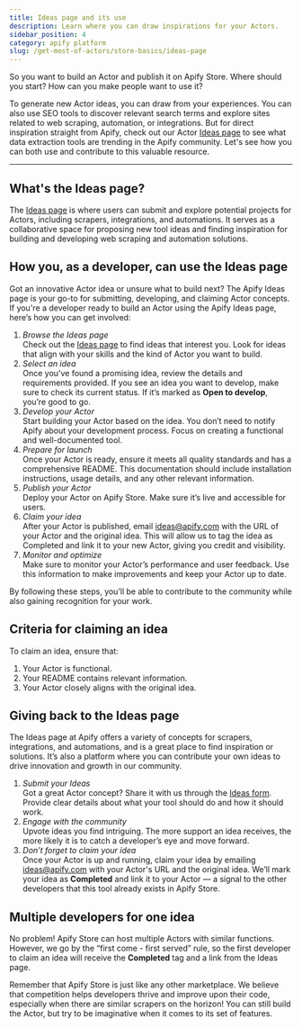 ```yaml
---
title: Ideas page and its use
description: Learn where you can draw inspirations for your Actors.
sidebar_position: 4
category: apify platform
slug: /get-most-of-actors/store-basics/ideas-page
---
```


So you want to build an Actor and publish it on Apify Store. Where should you start? How can you make people want to use it?

To generate new Actor ideas, you can draw from your experiences. You can also use SEO tools to discover relevant search terms and explore sites related to web scraping, automation, or integrations. But for direct inspiration straight from Apify, check out our Actor [Ideas page](https://apify.com/ideas) to see what data extraction tools are trending in the Apify community. Let's see how you can both use and contribute to this valuable resource.

---

## What's the Ideas page?

The [Ideas page](https://apify.com/ideas) is where users can submit and explore potential projects for Actors, including scrapers, integrations, and automations. It serves as a collaborative space for proposing new tool ideas and finding inspiration for building and developing web scraping and automation solutions.

## How you, as a developer, can use the Ideas page

Got an innovative Actor idea or unsure what to build next? The Apify Ideas page is your go-to for submitting, developing, and claiming Actor concepts. If you're a developer ready to build an Actor using the Apify Ideas page, here’s how you can get involved:

1. _Browse the Ideas page_<br/>
    Check out the [Ideas page](https://apify.com/ideas) to find ideas that interest you. Look for ideas that align with your skills and the kind of Actor you want to build.
2. _Select an idea_<br/>
    Once you’ve found a promising idea, review the details and requirements provided. If you see an idea you want to develop, make sure to check its current status. If it’s marked as **Open to develop**, you’re good to go.
3. _Develop your Actor_<br/>
    Start building your Actor based on the idea. You don’t need to notify Apify about your development process. Focus on creating a functional and well-documented tool.
4. _Prepare for launch_<br/>
    Once your Actor is ready, ensure it meets all quality standards and has a comprehensive README. This documentation should include installation instructions, usage details, and any other relevant information.
5. _Publish your Actor_<br/>
    Deploy your Actor on Apify Store. Make sure it’s live and accessible for users.
6. _Claim your idea_<br/>
    After your Actor is published, email [ideas@apify.com](mailto:ideas@apify.com) with the URL of your Actor and the original idea. This will allow us to tag the idea as Completed and link it to your new Actor, giving you credit and visibility.
7. _Monitor and optimize_<br/>
    Make sure to monitor your Actor’s performance and user feedback. Use this information to make improvements and keep your Actor up to date.

By following these steps, you’ll be able to contribute to the community while also gaining recognition for your work.

## Criteria for claiming an idea

To claim an idea, ensure that:

1. Your Actor is functional.
2. Your README contains relevant information.
3. Your Actor closely aligns with the original idea.

## Giving back to the Ideas page

The Ideas page at Apify offers a variety of concepts for scrapers, integrations, and automations, and is a great place to find inspiration or solutions. It’s also a platform where you can contribute your own ideas to drive innovation and growth in our community.

1. _Submit your Ideas_<br/>
    Got a great Actor concept? Share it with us through the [Ideas form](https://apify.typeform.com/to/BNON8poB#source=ideas). Provide clear details about what your tool should do and how it should work.
2. _Engage with the community_<br/>
    Upvote ideas you find intriguing. The more support an idea receives, the more likely it is to catch a developer’s eye and move forward.
3. _Don’t forget to claim your idea_<br/>
    Once your Actor is up and running, claim your idea by emailing [ideas@apify.com](mailto:ideas@apify.com) with your Actor's URL and the original idea. We’ll mark your idea as **Completed** and link it to your Actor — a signal to the other developers that this tool already exists in Apify Store.

## Multiple developers for one idea

No problem! Apify Store can host multiple Actors with similar functions. However, we go by the “first come - first served” rule, so the first developer to claim an idea will receive the **Completed** tag and a link from the Ideas page.

Remember that Apify Store is just like any other marketplace. We believe that competition helps developers thrive and improve upon their code, especially when there are similar scrapers on the horizon! You can still build the Actor, but try to be imaginative when it comes to its set of features.
